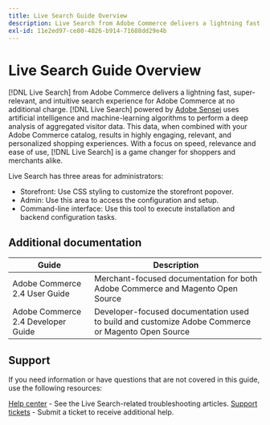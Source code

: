 ```yaml
---
title: Live Search Guide Overview
description: Live Search from Adobe Commerce delivers a lightning fast, super-relevant, and intuitive search experience.
exl-id: 11e2ed97-ce80-4826-b914-71688dd29e4b
---
```

# Live Search Guide Overview

[!DNL Live Search] from Adobe Commerce delivers a lightning fast, super-relevant, and intuitive search experience for Adobe Commerce at no additional charge. [!DNL Live Search] powered by [Adobe Sensei](https://www.adobe.com/sensei.html) uses artificial intelligence and machine-learning algorithms to perform a deep analysis of aggregated visitor data. This data, when combined with your Adobe Commerce catalog, results in highly engaging, relevant, and personalized shopping experiences. With a focus on speed, relevance and ease of use, [!DNL Live Search] is a game changer for shoppers and merchants alike.

Live Search has three areas for administrators:

* Storefront: Use CSS styling to customize the storefront popover.
* Admin: Use this area to access the configuration and setup.
* Command-line interface: Use this tool to execute installation and backend configuration tasks.

## Additional documentation

| Guide | Description|
|--- |--- |
| Adobe Commerce 2.4 User Guide | Merchant-focused documentation for both Adobe Commerce and Magento Open Source |
| Adobe Commerce 2.4 Developer Guide | Developer-focused documentation used to build and customize Adobe Commerce or Magento Open Source |

## Support

If you need information or have questions that are not covered in this guide, use the following resources:

[Help center](https://support.magento.com/hc/en-us) - See the Live Search-related troubleshooting articles.
[Support tickets](https://support.magento.com/hc/en-us/articles/360000913794#submit-ticket) - Submit a ticket to receive additional help.
